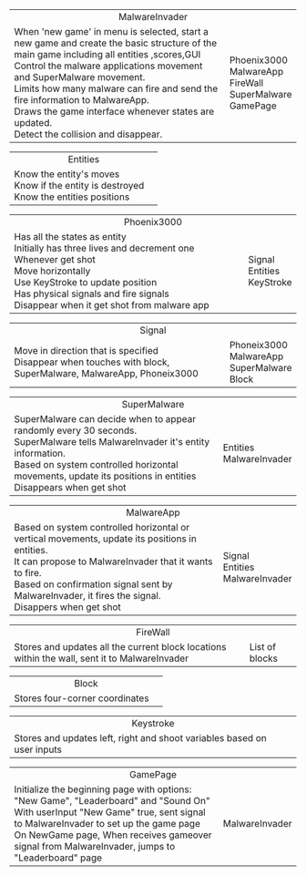 <table><tr align = 'center'><td colspan = '2'>MalwareInvader</td></tr><tr><td>
<!-- Presents the main menu when player load into the game<br> -->
When 'new game' in menu is selected, start a new game and create the basic structure of the main game including all entities ,scores,GUI <br>
Control the malware applications movement and SuperMalware movement. <br>
Limits how many malware can fire and send the fire information to MalwareApp. <br>
Draws the game interface whenever states are updated. <br>
<!-- Detect the collision and call the corresponding explosion function of the exploded entity<br> -->
Detect the collision and disappear. <br>
<!-- Increment the score when player shot the malware application <br> -->
<!-- Game is over when malware application reach the bottom of the screen or Phoenix 3000 run out of its lives</td> -->
<td>Phoenix3000<br>
MalwareApp<br>
FireWall<br>
SuperMalware<br>
GamePage<br>
</td>
</tr>
</table>

<table><tr align = 'center'><td colspan = '2'>Entities</td></tr>
<tr><td>Know the entity's moves<br>
Know if the entity is destroyed<br>
Know the entities positions
</td>
<td></td></tr></table>

<table><tr align = 'center'><td colspan = '2'>Phoenix3000</td></tr><tr><td>
Has all the states as entity<br>
Initially has three lives and decrement one Whenever get shot<br>
Move horizontally <br>
Use KeyStroke to update position<br>
Has physical signals and fire signals<br>
Disappear when it get shot from malware app
<!-- Sprint2: Explode when it get shot from malware app<br> -->
</td><td>
Signal<br>
Entities<br>
KeyStroke<br>
</td></tr></table>

<table><tr align = 'center'><td colspan = '2'>Signal</td></tr><tr><td>
Move in direction that is specified <br>
Disappear when touches with block, SuperMalware, MalwareApp, Phoneix3000<br>
</td><td>
Phoneix3000 <br>
MalwareApp <br>
SuperMalware<br>
Block
</td></tr></table>

<table><tr align = 'center'><td colspan = '2'>SuperMalware</td></tr><tr><td>
SuperMalware can decide when to appear randomly every 30 seconds. <br>
SuperMalware tells MalwareInvader it's entity information. <br>
Based on system controlled horizontal movements, update its positions in entities
<!-- Show explosion effect when I get shot<br> -->
Disappears when get shot<br>
</td><td>Entities<br> MalwareInvader</td></tr></table>

<table><tr align = 'center'><td colspan = '2'>MalwareApp</td></tr><tr><td>
Based on system controlled horizontal or vertical movements, update its positions in entities. <br>
It can propose to MalwareInvader that it wants to fire. <br>
Based on confirmation signal sent by MalwareInvader, it fires the signal. <br>
<!-- Show MalwareExplosion effect -->
Disappers when get shot<br>
</td><td>Signal <br> Entities<br>MalwareInvader
</td></tr></table>

<table><tr align = 'center'><td colspan = '2'>FireWall</td></tr><tr><td>
Stores and updates all the current block locations
within the wall, sent it to MalwareInvader<br>
</td><td>List of blocks
</td></tr></table>

<table><tr align = 'center'><td colspan = '2'>Block</td></tr><tr><td>
Stores four-corner coordinates<br>
</td><td></td></tr></table>

<table><tr align = 'center'><td colspan = '2'>Keystroke</td></tr><tr><td>
Stores and updates left, right and shoot variables based on user inputs<br>
</td><td></td></tr></table>

<table><tr align = 'center'><td colspan = '2'>GamePage</td></tr><tr><td>
Initialize the beginning page with options: "New Game", "Leaderboard" and "Sound On" <br>
With userInput "New Game" true, sent signal to MalwareInvader to set up the game page<br>
On NewGame page, When receives gameover signal from MalwareInvader, jumps to "Leaderboard" page<!-- With userInput "Leaderboard" true, draw the Leaderboard page, which contains a "back" button <br> --><!-- With userInput "Sound On" true, sound on <br> -->
<!-- On Leaderboard page, when "back" true, jumps to "New Game"  page <br> -->
</td><td>MalwareInvader</td></tr></table>


